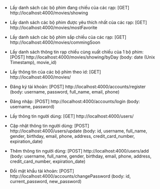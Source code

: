 * Lấy danh sách các bộ phim đang chiếu của các rạp:
	[GET] http://localhost:4000/movies/showing

* Lấy danh sách các bộ phim được yêu thích nhất của các rạp:
	[GET] http://localhost:4000/movies/mostFavorite

* Lấy danh sách các bộ phim sắp chiếu của các rạp:
	[GET] http://localhost:4000/movies/commingSoon

* Lấy danh sách thông tin rạp chiếu cùng xuất chiếu của 1 bộ phim:
	[POST] http://localhost:4000/movies/showing/byDay (body: date (Unix Timestamp), movie_id)

* Lấy thông tin của các bộ phim theo id:
	[GET] http://localhost:4000/movies/<id>

* Đăng ký tài khoản:
	[POST] http://localhost:4000/accounts/register (body: username, password, full_name, email, phone)

* Đăng nhập:
	[POST] http://localhost:4000/accounts/login (body: username, password)

* Lấy thông tin người dùng:
	[GET] http://localhost:4000/users/<id>

* Cập nhật thông tin người dùng:
	[POST] http://localhost:4000/users/update (body: id, username, full_name, gender, birthday, email, phone, address, credit_card_number, expiration_date)

* Thêm thông tin người dùng:
	[POST] http://localhost:4000/users/add (body: username, full_name, gender, birthday, email, phone, address, credit_card_number, expiration_date)

* Đổi mật khẩu tài khoản:
	[POST] http://localhost:4000/accounts/changePassword (body: id, current_password, new_password)

